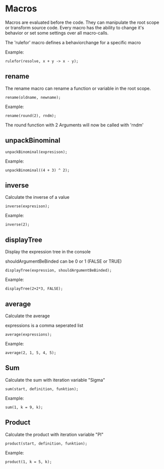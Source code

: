 # Macros

Macros are evaluated before the code. They can manipulate the root scope or transform source code.
Every macro has the ability to change it's behavior or set some settings over all macro-calls. 

The 'rulefor' macro defines a behaviorchange for a specific macro

Example:
```
rulefor(resolve, x + y -> x - y);
```

## rename

The rename macro can rename a function or variable in the root scope.

```
rename(oldname, newname);
```

Example:
```
rename(round(2), rndm);
```

The round function with 2 Arguments will now be called with 'rndm'

## unpackBinominal
```
unpackBinominal(expresison);
```

Example:
```
unpackBinominal((4 + 3) ^ 2);
```

## inverse
Calculate the inverse of a value

```
inverse(expresison);
```

Example:
```
inverse(2);
```

## displayTree
Display the expression tree in the console

shouldArgumentBeBinded can be 0 or 1 (FALSE or TRUE)

```
displayTree(expression, shouldArgumentBeBinded);
```

Example:
```
displayTree(2+2*3, FALSE);
```

## average
Calculate the average

expressions is a comma seperated list

```
average(expressions);
```

Example:
```
average(2, 1, 5, 4, 5);
```


## Sum
Calculate the sum with iteration variable "Sigma"


```
sum(start, definition, funktion);
```

Example:
```
sum(1, k = 9, k);
```

## Product
Calculate the product with iteration variable "PI"


```
product(start, definition, funktion);
```

Example:
```
product(1, k = 5, k);
```